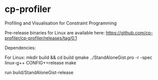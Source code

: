 # cp-profiler
Profiling and Visualisation for Constraint Programming

Pre-release binaries for Linux are available here:
  https://github.com/cp-profiler/cp-profiler/releases/tag/0.1

Dependencies:
  <TODO>

For Linux:
  mkdir build && cd build
  qmake ../StandAloneGist.pro -r -spec linux-g++ CONFIG+=release
  make

run build/StandAloneGist-release